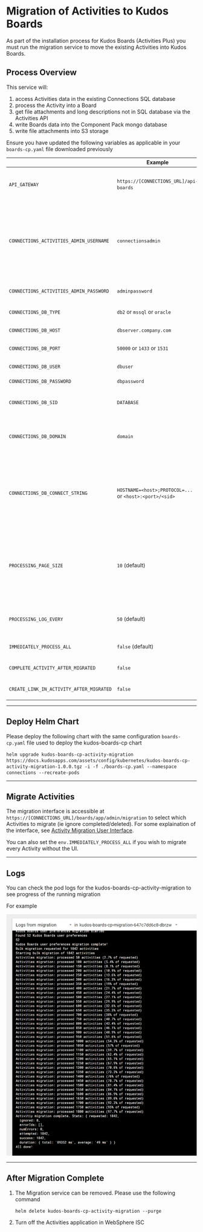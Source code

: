 # Migration of Activities to Kudos Boards

As part of the installation process for Kudos Boards (Activities Plus) you must run the migration service to move the existing Activities into Kudos Boards.

## Process Overview

This service will:

1. access Activities data in the existing Connections SQL database
1. process the Activity into a Board
1. get file attachments and long descriptions not in SQL database via the Activities API
1. write Boards data into the Component Pack mongo database
1. write file attachments into S3 storage

Ensure you have updated the following variables as applicable in your `boards-cp.yaml` file downloaded previously

|                                          | Example                                                 | Description                                                                                                                                                             |
| ---------------------------------------- | ------------------------------------------------------- | ----------------------------------------------------------------------------------------------------------------------------------------------------------------------- |
| `API_GATEWAY`                            | `https://[CONNECTIONS_URL]/api-boards`                  | URL of the Boards API.</br>Used by files attached to a board. URL.                                                                                                      |
| `CONNECTIONS_ACTIVITIES_ADMIN_USERNAME`  | `connectionsadmin`                                      | Credentials for user with `admin` role </br>on the Activities application.</br>See `ISC` => `Applications` => </br>`Activities` => </br>`Security role to user mapping` |
| `CONNECTIONS_ACTIVITIES_ADMIN_PASSWORD`  | `adminpassword`                                         | Password for the Activities administrator                                                                                                                               |
| `CONNECTIONS_DB_TYPE`                    | `db2` or `mssql` or `oracle`                            | SQL database type hosting Activities.                                                                                                                                   |
| `CONNECTIONS_DB_HOST`                    | `dbserver.company.com`                                  | SQL Server hostname                                                                                                                                                     |
| `CONNECTIONS_DB_PORT`                    | `50000` or `1433` or `1531`                             | SQL Server connection port                                                                                                                                              |
| `CONNECTIONS_DB_USER`                    | `dbuser`                                                | SQL Server user name                                                                                                                                                    |
| `CONNECTIONS_DB_PASSWORD`                | `dbpassword`                                            | SQL Server user password                                                                                                                                                |
| `CONNECTIONS_DB_SID`                     | `DATABASE`                                              | SQL Server SID</br>**Note: applicable to Oracle**                                                                                                                       |
| `CONNECTIONS_DB_DOMAIN`                  | `domain`                                                | SQL Server connection string</br>**Note: applicable to Microsoft SQL**                                                                                                  |
| `CONNECTIONS_DB_CONNECT_STRING`          | `HOSTNAME=<host>;PROTOCOL=...` or `<host>:<port>/<sid>` | SQL Server connection string</br>**Note: Optional</br>Default is built from other values.</br>Only applicable to DB2 and Oracle**                                       |
| `PROCESSING_PAGE_SIZE`                   | `10` (default)                                          | Number of Activities to process </br>simultaneously. Value must not exceed </br>the connection pool size supported </br>by the SQL database                             |
| `PROCESSING_LOG_EVERY`                   | `50` (default)                                          | The migration process logs every 50 Activities completed                                                                                                                |
| `IMMEDIATELY_PROCESS_ALL`                | `false` (default)                                       | Process ALL Activities on service startup.                                                                                                                              |
| `COMPLETE_ACTIVITY_AFTER_MIGRATED`       | `false`                                                 | Mark the old Activity data as complete                                                                                                                                  |
| `CREATE_LINK_IN_ACTIVITY_AFTER_MIGRATED` | `false`                                                 | Create link to new Board in old Activity                                                                                                                                |

---

## Deploy Helm Chart

Please deploy the following chart with the same configuration `boards-cp.yaml` file used to deploy the kudos-boards-cp chart

    helm upgrade kudos-boards-cp-activity-migration https://docs.kudosapps.com/assets/config/kubernetes/kudos-boards-cp-activity-migration-1.0.0.tgz -i -f ./boards-cp.yaml --namespace connections --recreate-pods

---

## Migrate Activities

The migration interface is accessible at `https://[CONNECTIONS_URL]/boards/app/admin/migration` to select which Activities to migrate (ie ignore completed/deleted). For some explaination of the interface, see [Activity Migration User Interface](migration-interface).

You can also set the `env.IMMEDIATELY_PROCESS_ALL` if you wish to migrate every Activity without the UI.

---

## Logs

You can check the pod logs for the kudos-boards-cp-activity-migration to see progress of the running migration

For example

![Example](/assets/boards/cp/migration-logs.png)

---

## After Migration Complete

1.  The Migration service can be removed. Please use the following command

        helm delete kudos-boards-cp-activity-migration --purge

1.  Turn off the Activities application in WebSphere ISC
